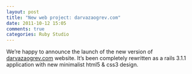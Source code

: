 ```yaml
---
layout: post
title: "New web project: darvazaogrev.com"
date: 2011-10-12 15:05
comments: true
categories: Ruby Studio
---
```


We’re happy to announce the launch of the new version of [darvazaogrev.com](http://darvazaogrev.com/) website. It’s been completely rewritten as a rails 3.1.1 application with new minimalist html5 & css3 design.
